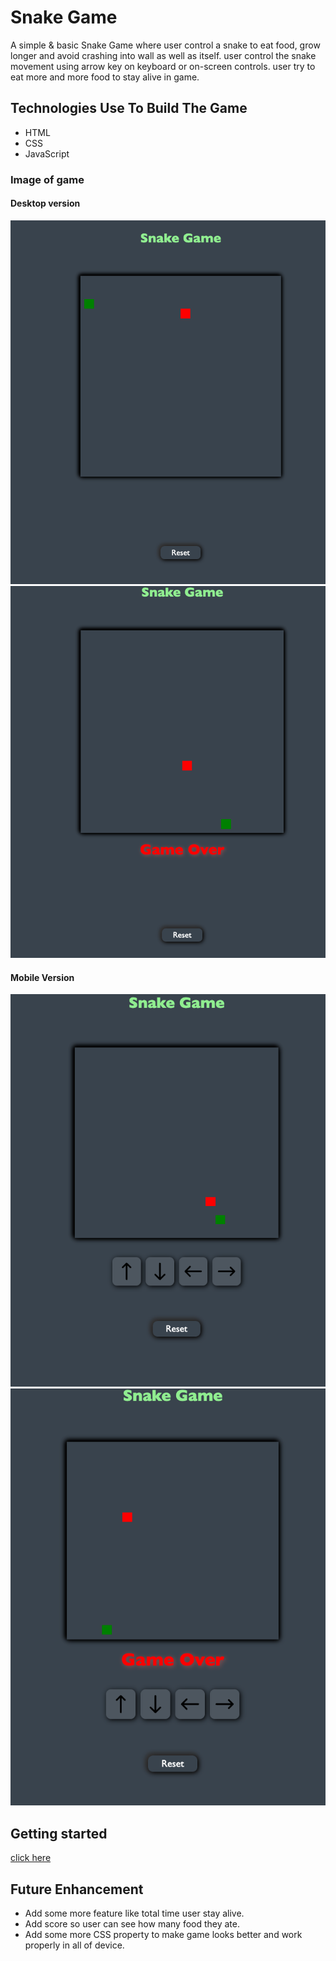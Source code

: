 # Snake Game

A simple & basic Snake Game where user control a snake to eat food, grow longer and avoid crashing into wall as well as itself. user control the snake movement using arrow key on keyboard or on-screen controls. user try to eat more and more food to stay alive in game.

## Technologies Use To Build The Game

- HTML
- CSS
- JavaScript

### Image of game

#### Desktop version

![starting](./images/desktop-starting.png)
![gameover](./images/desktop-gameover.png)

#### Mobile Version

![startingMobile](./images/small-screen.png)
![gameoverMobile](./images/small-screen-gameover.png)

##

## Getting started

[click here]()

## Future Enhancement

- Add some more feature like total time user stay alive.
- Add score so user can see how many food they ate.
- Add some more CSS property to make game looks better and work properly in all of device.
